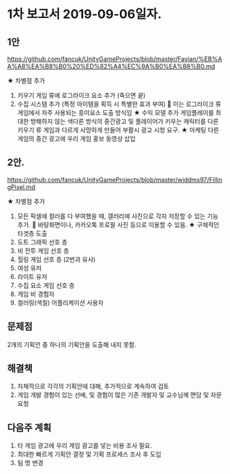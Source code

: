 1차 보고서 2019-09-06일자.
==

1안
---

https://github.com/fancuk/UnityGameProjects/blob/master/Favian/%EB%AA%A8%EA%B8%B0%20%ED%82%A4%EC%9A%B0%EA%B8%B0.md

★ 차별점 추가
1.	키우기 게임 류에 로그라이크 요소 추가 (죽으면 끝)
2.	수집 시스템 추가 (특정 아이템을 획득 시 특별한 효과 부여) 
	이는 로그라이크 류 게임에서 자주 사용되는 흥미요소 도출 방식임
★ 수익 모델 추가
게임플레이를 최대한 방해하지 않는 색다른 방식의 중간광고 및 플레이어가 키우는 캐릭터를 다른 키우기 류 게임과 다르게 사망하게 만들어 부활시 광고 시청 요구.
★ 마케팅
다른 게임의 중간 광고에 우리 게임 홍보 동영상 삽입


2안.
---

https://github.com/fancuk/UnityGameProjects/blob/master/wjddms97/FillingPixel.md

★ 차별점 추가
1.	모든 픽셀에 컬러를 다 부여했을 때, 갤러리에 사진으로 각자 저장할 수 있는 기능 추가. 
	바탕화면이나, 카카오톡 프로필 사진 등으로 이용할 수 있음.
★ 구체적인 타겟층 도출
1.	도트 그래픽 선호 층
2.	비 전투 게임 선호 층
3.	힐링 게임 선호 층 (2번과 유사)
4.	여성 유저
5.	라이트 유저
6.	수집 요소 게임 선호 층
7.	게임 비 경험자
8.	컬러링(색칠) 어플리케이션 사용자

문제점 
---
2개의 기획안 중 하나의 기획안을 도출해 내지 못함.

해결책
---
1.	자체적으로 각각의 기획안에 대해, 추가적으로 계속하여 검토
2.	게임 개발 경험이 있는 선배, 및 경험이 많은 기존 개발자 및 교수님께 면담 및 자문 요청

다음주 계획
---
1.	타 게임 광고에 우리 게임 광고를 넣는 비용 조사 필요.
2.	최대한 빠르게 기획안 결정 및 기획 프로세스 조사 후 도입
3.	팀 명 변경
